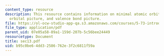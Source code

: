 ```yaml
---
content_type: resource
description: This resource contains information on minimal atomic orbital basis, molecular
  orbital picture, and valence bond picture.
file: https://ol-ocw-studio-app-qa.s3.amazonaws.com/courses/5-73-introductory-quantum-mechanics-i-fall-2005/b95c0be64dd32586762e3f2c6811f59a_sec13.pdf
file_type: application/pdf
parent_uid: 07e05a58-89a1-159d-207b-5c56bee24449
resourcetype: Document
title: sec13.pdf
uid: b95c0be6-4dd3-2586-762e-3f2c6811f59a
---
```

